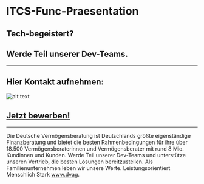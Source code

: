 # ITCS-Func-Praesentation
## Tech-begeistert?
## Werde Teil unserer Dev-Teams.
---------------------------------------------------------------------------------------------------------------------------------------
## Hier Kontakt aufnehmen:
![alt text](https://stfuncitcsgolanent01.blob.core.windows.net/bilder/jobQR.png)
## [Jetzt bewerben!](dvag.com/itcs-festival)
---------------------------------------------------------------------------------------------------------------------------------------
Die Deutsche Vermögensberatung ist Deutschlands größte eigenständige Finanzberatung und bietet die besten
Rahmenbedingungen für ihre über 18.500 Vermögensberaterinnen und Vermögensberater mit rund 8 Mio. Kundinnen und Kunden.
Werde Teil unserer Dev-Teams und unterstütze unseren Vertrieb, die besten Lösungen bereitzustellen.
Als Familienunternehmen leben wir unsere Werte.
Leistungsorientiert
Menschlich
Stark
www.dvag.